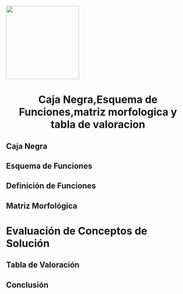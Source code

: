 <p align="left">
  <img src="https://semanadelcannabis.cayetano.edu.pe/assets/img/logo-upch.png" width="200">
  <h1 align="center">Caja Negra,Esquema de Funciones,matriz morfologica y tabla de valoracion </h1>
</p>

## Caja Negra
## Esquema de Funciones
## Definición de Funciones
## Matriz Morfológica
# Evaluación de Conceptos de Solución

## Tabla de Valoración
## Conclusión
